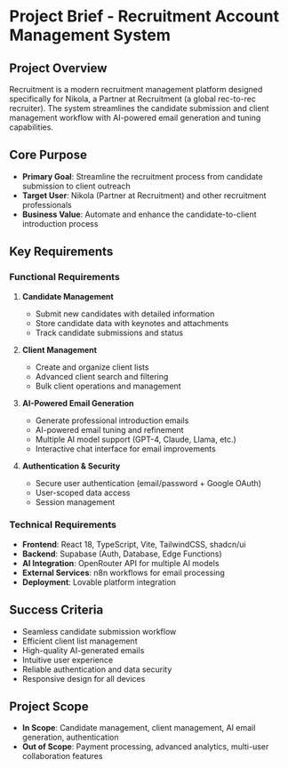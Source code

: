# Project Brief - Recruitment Account Management System

## Project Overview
Recruitment is a modern recruitment management platform designed specifically for Nikola, a Partner at Recruitment (a global rec-to-rec recruiter). The system streamlines the candidate submission and client management workflow with AI-powered email generation and tuning capabilities.

## Core Purpose
- **Primary Goal**: Streamline the recruitment process from candidate submission to client outreach
- **Target User**: Nikola (Partner at Recruitment) and other recruitment professionals
- **Business Value**: Automate and enhance the candidate-to-client introduction process

## Key Requirements

### Functional Requirements
1. **Candidate Management**
   - Submit new candidates with detailed information
   - Store candidate data with keynotes and attachments
   - Track candidate submissions and status

2. **Client Management**
   - Create and organize client lists
   - Advanced client search and filtering
   - Bulk client operations and management

3. **AI-Powered Email Generation**
   - Generate professional introduction emails
   - AI-powered email tuning and refinement
   - Multiple AI model support (GPT-4, Claude, Llama, etc.)
   - Interactive chat interface for email improvements

4. **Authentication & Security**
   - Secure user authentication (email/password + Google OAuth)
   - User-scoped data access
   - Session management

### Technical Requirements
- **Frontend**: React 18, TypeScript, Vite, TailwindCSS, shadcn/ui
- **Backend**: Supabase (Auth, Database, Edge Functions)
- **AI Integration**: OpenRouter API for multiple AI models
- **External Services**: n8n workflows for email processing
- **Deployment**: Lovable platform integration

## Success Criteria
- Seamless candidate submission workflow
- Efficient client list management
- High-quality AI-generated emails
- Intuitive user experience
- Reliable authentication and data security
- Responsive design for all devices

## Project Scope
- **In Scope**: Candidate management, client management, AI email generation, authentication
- **Out of Scope**: Payment processing, advanced analytics, multi-user collaboration features
